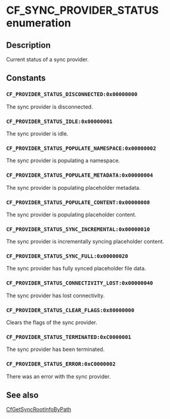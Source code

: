 # CF_SYNC_PROVIDER_STATUS enumeration

## Description

Current status of a sync provider.

## Constants

### `CF_PROVIDER_STATUS_DISCONNECTED:0x00000000`

The sync provider is disconnected.

### `CF_PROVIDER_STATUS_IDLE:0x00000001`

The sync provider is idle.

### `CF_PROVIDER_STATUS_POPULATE_NAMESPACE:0x00000002`

The sync provider is populating a namespace.

### `CF_PROVIDER_STATUS_POPULATE_METADATA:0x00000004`

The sync provider is populating placeholder metadata.

### `CF_PROVIDER_STATUS_POPULATE_CONTENT:0x00000008`

The sync provider is populating placeholder content.

### `CF_PROVIDER_STATUS_SYNC_INCREMENTAL:0x00000010`

The sync provider is incrementally syncing placeholder content.

### `CF_PROVIDER_STATUS_SYNC_FULL:0x00000020`

The sync provider has fully synced placeholder file data.

### `CF_PROVIDER_STATUS_CONNECTIVITY_LOST:0x00000040`

The sync provider has lost connectivity.

### `CF_PROVIDER_STATUS_CLEAR_FLAGS:0x80000000`

Clears the flags of the sync provider.

### `CF_PROVIDER_STATUS_TERMINATED:0xC0000001`

The sync provider has been terminated.

### `CF_PROVIDER_STATUS_ERROR:0xC0000002`

There was an error with the sync provider.

## See also

[CfGetSyncRootInfoByPath](https://learn.microsoft.com/windows/win32/api/cfapi/nf-cfapi-cfgetsyncrootinfobypath)